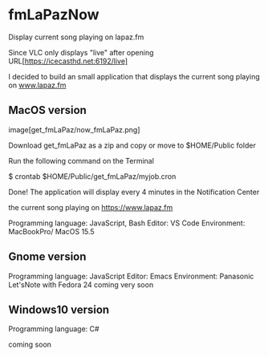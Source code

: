 # fmLaPazNow
Display current song playing on lapaz.fm

Since VLC only displays "live" after opening URL[https://icecasthd.net:6192/live]

I decided to build an small application that displays the current song playing on www.lapaz.fm

## MacOS version

image[get_fmLaPaz/now_fmLaPaz.png]

Download get_fmLaPaz as a zip and copy or move to $HOME/Public folder

Run the following command on the Terminal

$ crontab $HOME/Public/get_fmLaPaz/myjob.cron

Done! 
The application will display every 4 minutes in the Notification Center

the current song playing on https://www.lapaz.fm

Programming language: JavaScript, Bash
Editor: VS Code
Environment: MacBookPro/ MacOS 15.5

## Gnome version
Programming language: JavaScript
Editor: Emacs
Environment: Panasonic Let'sNote with Fedora 24
coming very soon

## Windows10 version
Programming language: C#

coming soon

